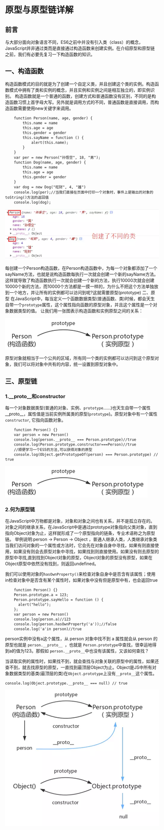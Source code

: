 # 原型与原型链详解

## 前言
与大部分面向对象语言不同，ES6之前中并没有引入类（class）的概念，JavaScript并非通过类而是直接通过构造函数来创建实例。在介绍原型和原型链之前，我们有必要先复习一下构造函数的知识。

## 一、构造函数
构造函数模式的目的就是为了创建一个自定义类，并且创建这个类的实例。构造函数模式中拥有了类和实例的概念，并且实例和实例之间是相互独立的，即实例识别。
构造函数就是一个普通的函数，创建方式和普通函数没有区别，不同的是构造函数习惯上首字母大写。另外就是调用方式的不同，普通函数是直接调用，而构造函数需要使用new关键字来调用。

```
    function Person(name, age, gender) {
        this.name = name
        this.age = age
        this.gender = gender
        this.sayName = function () {
            alert(this.name);
        }
    }
    var per = new Person("孙悟空", 18, "男");
    function Dog(name, age, gender) {
        this.name = name
        this.age = age
        this.gender = gender
    }
    var dog = new Dog("旺财", 4, "雄")
    console.log(per);//当我们直接在页面中打印一个对象时，事件上是输出的对象的toString()方法的返回值
    console.log(dog);
```
![](./img/js1-1.png)

每创建一个Person构造函数，在Person构造函数中，为每一个对象都添加了一个sayName方法，也就是说构造函数每执行一次就会创建一个新的sayName方法。这样就导致了构造函数执行一次就会创建一个新的方法，执行10000次就会创建10000个新的方法，而10000个方法都是一摸一样的，为什么不把这个方法单独放到一个地方，并让所有的实例都可以访问到呢?这就需要原型(prototype)
二、原型
在JavaScript中，每当定义一个函数数据类型(普通函数、类)时候，都会天生自带一个`prototype`属性，这个属性指向函数的原型对象，并且这个属性是一个对象数据类型的值。
让我们用一张图表示构造函数和实例原型之间的关系：

![](./img/js1-2.png)

原型对象就相当于一个公共的区域，所有同一个类的实例都可以访问到这个原型对象，我们可以将对象中共有的内容，统一设置到原型对象中。

## 三、原型链

### 1.__proto__和constructor

每一个对象数据类型(普通的对象、实例、`prototype`......)也天生自带一个属性__proto__，属性值是当前实例所属类的原型(`prototype`)。原型对象中有一个属性`constructor`, 它指向函数对象。
```
    function Person() {}
    var person = new Person()
    console.log(person.__proto__ === Person.prototype)//true
    console.log(Person.prototype.constructor===Person)//true
    //顺便学习一个ES5的方法,可以获得对象的原型
    console.log(Object.getPrototypeOf(person) === Person.prototype) // true
```

![](./img/js1-2.png)

### 2.何为原型链

在JavaScript中万物都是对象，对象和对象之间也有关系，并不是孤立存在的。对象之间的继承关系，在JavaScript中是通过prototype对象指向父类对象，直到指向Object对象为止，这样就形成了一个原型指向的链条，专业术语称之为原型链。
举例说明:person → Person → Object   ，普通人继承人类，人类继承对象类
当我们访问对象的一个属性或方法时，它会先在对象自身中寻找，如果有则直接使用，如果没有则会去原型对象中寻找，如果找到则直接使用。如果没有则去原型的原型中寻找,直到找到Object对象的原型，Object对象的原型没有原型，如果在Object原型中依然没有找到，则返回undefined。

我们可以使用对象的`hasOwnProperty()`来检查对象自身中是否含有该属性；使用in检查对象中是否含有某个属性时，如果对象中没有但是原型中有，也会返回true

```
    function Person() {}
    Person.prototype.a = 123;
    Person.prototype.sayHello = function () {
      alert("hello");
    };
    var person = new Person()
    console.log(person.a)//123
    console.log(person.hasOwnProperty('a'));//false
    console.log('a'in person)//true
```

person实例中没有a这个属性，从 person 对象中找不到 a 属性就会从 person 的原型也就是 `person.__proto__ `，也就是 `Person.prototype`中查找，很幸运地得到a的值为123。那假如 `person.__proto__`中也没有该属性，又该如何查找？

当读取实例的属性时，如果找不到，就会查找与对象关联的原型中的属性，如果还查不到，就去找原型的原型，一直找到最顶层Object为止。Object是JS中所有对象数据类型的基类(最顶层的类)在`Object.prototype`上没有`__proto__`这个属性。

```
console.log(Object.prototype.__proto__ === null) // true
```
![](./img/js1-4.png)